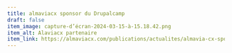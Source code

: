 ```yaml
---
title: almaviacx sponsor du Drupalcamp
draft: false
item_image: capture-d’écran-2024-03-15-à-15.18.42.png
item_alt: Alaviacx partenaire
item_link: https://almaviacx.com/publications/actualites/almavia-cx-sponsor-du-drupalcamp-rennes-2024
---
```

